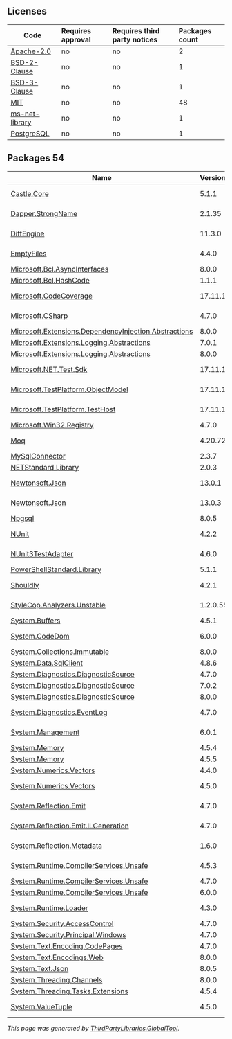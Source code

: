 Licenses
--------
	
|Code|Requires approval|Requires third party notices|Packages count|
|----------|:----|:----|:----|
|[Apache-2.0](licenses/apache-2.0)|no|no|2|
|[BSD-2-Clause](licenses/bsd-2-clause)|no|no|1|
|[BSD-3-Clause](licenses/bsd-3-clause)|no|no|1|
|[MIT](licenses/mit)|no|no|48|
|[ms-net-library](licenses/ms-net-library)|no|no|1|
|[PostgreSQL](licenses/postgresql)|no|no|1|



Packages 54
--------

|Name|Version|Source|License|Used by|
|----------|:----|:----|:----|:----|
|[Castle.Core](packages/nuget.org/castle.core/5.1.1)|5.1.1|[nuget.org](https://www.nuget.org/packages/Castle.Core/5.1.1)|[Apache-2.0](licenses/apache-2.0)|SqlDatabase internal|
|[Dapper.StrongName](packages/nuget.org/dapper.strongname/2.1.35)|2.1.35|[nuget.org](https://www.nuget.org/packages/Dapper.StrongName/2.1.35)|[Apache-2.0](licenses/apache-2.0)|SqlDatabase internal|
|[DiffEngine](packages/nuget.org/diffengine/11.3.0)|11.3.0|[nuget.org](https://www.nuget.org/packages/DiffEngine/11.3.0)|[MIT](licenses/mit)|SqlDatabase internal|
|[EmptyFiles](packages/nuget.org/emptyfiles/4.4.0)|4.4.0|[nuget.org](https://www.nuget.org/packages/EmptyFiles/4.4.0)|[MIT](licenses/mit)|SqlDatabase internal|
|[Microsoft.Bcl.AsyncInterfaces](packages/nuget.org/microsoft.bcl.asyncinterfaces/8.0.0)|8.0.0|[nuget.org](https://www.nuget.org/packages/Microsoft.Bcl.AsyncInterfaces/8.0.0)|[MIT](licenses/mit)|SqlDatabase|
|[Microsoft.Bcl.HashCode](packages/nuget.org/microsoft.bcl.hashcode/1.1.1)|1.1.1|[nuget.org](https://www.nuget.org/packages/Microsoft.Bcl.HashCode/1.1.1)|[MIT](licenses/mit)|SqlDatabase|
|[Microsoft.CodeCoverage](packages/nuget.org/microsoft.codecoverage/17.11.1)|17.11.1|[nuget.org](https://www.nuget.org/packages/Microsoft.CodeCoverage/17.11.1)|[MIT](licenses/mit)|SqlDatabase internal|
|[Microsoft.CSharp](packages/nuget.org/microsoft.csharp/4.7.0)|4.7.0|[nuget.org](https://www.nuget.org/packages/Microsoft.CSharp/4.7.0)|[MIT](licenses/mit)|SqlDatabase internal|
|[Microsoft.Extensions.DependencyInjection.Abstractions](packages/nuget.org/microsoft.extensions.dependencyinjection.abstractions/8.0.0)|8.0.0|[nuget.org](https://www.nuget.org/packages/Microsoft.Extensions.DependencyInjection.Abstractions/8.0.0)|[MIT](licenses/mit)|SqlDatabase|
|[Microsoft.Extensions.Logging.Abstractions](packages/nuget.org/microsoft.extensions.logging.abstractions/7.0.1)|7.0.1|[nuget.org](https://www.nuget.org/packages/Microsoft.Extensions.Logging.Abstractions/7.0.1)|[MIT](licenses/mit)|SqlDatabase|
|[Microsoft.Extensions.Logging.Abstractions](packages/nuget.org/microsoft.extensions.logging.abstractions/8.0.0)|8.0.0|[nuget.org](https://www.nuget.org/packages/Microsoft.Extensions.Logging.Abstractions/8.0.0)|[MIT](licenses/mit)|SqlDatabase|
|[Microsoft.NET.Test.Sdk](packages/nuget.org/microsoft.net.test.sdk/17.11.1)|17.11.1|[nuget.org](https://www.nuget.org/packages/Microsoft.NET.Test.Sdk/17.11.1)|[MIT](licenses/mit)|SqlDatabase internal|
|[Microsoft.TestPlatform.ObjectModel](packages/nuget.org/microsoft.testplatform.objectmodel/17.11.1)|17.11.1|[nuget.org](https://www.nuget.org/packages/Microsoft.TestPlatform.ObjectModel/17.11.1)|[MIT](licenses/mit)|SqlDatabase internal|
|[Microsoft.TestPlatform.TestHost](packages/nuget.org/microsoft.testplatform.testhost/17.11.1)|17.11.1|[nuget.org](https://www.nuget.org/packages/Microsoft.TestPlatform.TestHost/17.11.1)|[MIT](licenses/mit)|SqlDatabase internal|
|[Microsoft.Win32.Registry](packages/nuget.org/microsoft.win32.registry/4.7.0)|4.7.0|[nuget.org](https://www.nuget.org/packages/Microsoft.Win32.Registry/4.7.0)|[MIT](licenses/mit)|SqlDatabase|
|[Moq](packages/nuget.org/moq/4.20.72)|4.20.72|[nuget.org](https://www.nuget.org/packages/Moq/4.20.72)|[BSD-3-Clause](licenses/bsd-3-clause)|SqlDatabase internal|
|[MySqlConnector](packages/nuget.org/mysqlconnector/2.3.7)|2.3.7|[nuget.org](https://www.nuget.org/packages/MySqlConnector/2.3.7)|[MIT](licenses/mit)|SqlDatabase|
|[NETStandard.Library](packages/nuget.org/netstandard.library/2.0.3)|2.0.3|[nuget.org](https://www.nuget.org/packages/NETStandard.Library/2.0.3)|[MIT](licenses/mit)|SqlDatabase|
|[Newtonsoft.Json](packages/nuget.org/newtonsoft.json/13.0.1)|13.0.1|[nuget.org](https://www.nuget.org/packages/Newtonsoft.Json/13.0.1)|[MIT](licenses/mit)|SqlDatabase internal|
|[Newtonsoft.Json](packages/nuget.org/newtonsoft.json/13.0.3)|13.0.3|[nuget.org](https://www.nuget.org/packages/Newtonsoft.Json/13.0.3)|[MIT](licenses/mit)|SqlDatabase internal|
|[Npgsql](packages/nuget.org/npgsql/8.0.5)|8.0.5|[nuget.org](https://www.nuget.org/packages/Npgsql/8.0.5)|[PostgreSQL](licenses/postgresql)|SqlDatabase|
|[NUnit](packages/nuget.org/nunit/4.2.2)|4.2.2|[nuget.org](https://www.nuget.org/packages/NUnit/4.2.2)|[MIT](licenses/mit)|SqlDatabase internal|
|[NUnit3TestAdapter](packages/nuget.org/nunit3testadapter/4.6.0)|4.6.0|[nuget.org](https://www.nuget.org/packages/NUnit3TestAdapter/4.6.0)|[MIT](licenses/mit)|SqlDatabase internal|
|[PowerShellStandard.Library](packages/nuget.org/powershellstandard.library/5.1.1)|5.1.1|[nuget.org](https://www.nuget.org/packages/PowerShellStandard.Library/5.1.1)|[MIT](licenses/mit)|SqlDatabase|
|[Shouldly](packages/nuget.org/shouldly/4.2.1)|4.2.1|[nuget.org](https://www.nuget.org/packages/Shouldly/4.2.1)|[BSD-2-Clause](licenses/bsd-2-clause)|SqlDatabase internal|
|[StyleCop.Analyzers.Unstable](packages/nuget.org/stylecop.analyzers.unstable/1.2.0.556)|1.2.0.556|[nuget.org](https://www.nuget.org/packages/StyleCop.Analyzers.Unstable/1.2.0.556)|[MIT](licenses/mit)|SqlDatabase internal|
|[System.Buffers](packages/nuget.org/system.buffers/4.5.1)|4.5.1|[nuget.org](https://www.nuget.org/packages/System.Buffers/4.5.1)|[MIT](licenses/mit)|SqlDatabase|
|[System.CodeDom](packages/nuget.org/system.codedom/6.0.0)|6.0.0|[nuget.org](https://www.nuget.org/packages/System.CodeDom/6.0.0)|[MIT](licenses/mit)|SqlDatabase internal|
|[System.Collections.Immutable](packages/nuget.org/system.collections.immutable/8.0.0)|8.0.0|[nuget.org](https://www.nuget.org/packages/System.Collections.Immutable/8.0.0)|[MIT](licenses/mit)|SqlDatabase|
|[System.Data.SqlClient](packages/nuget.org/system.data.sqlclient/4.8.6)|4.8.6|[nuget.org](https://www.nuget.org/packages/System.Data.SqlClient/4.8.6)|[MIT](licenses/mit)|SqlDatabase|
|[System.Diagnostics.DiagnosticSource](packages/nuget.org/system.diagnostics.diagnosticsource/4.7.0)|4.7.0|[nuget.org](https://www.nuget.org/packages/System.Diagnostics.DiagnosticSource/4.7.0)|[MIT](licenses/mit)|SqlDatabase|
|[System.Diagnostics.DiagnosticSource](packages/nuget.org/system.diagnostics.diagnosticsource/7.0.2)|7.0.2|[nuget.org](https://www.nuget.org/packages/System.Diagnostics.DiagnosticSource/7.0.2)|[MIT](licenses/mit)|SqlDatabase|
|[System.Diagnostics.DiagnosticSource](packages/nuget.org/system.diagnostics.diagnosticsource/8.0.0)|8.0.0|[nuget.org](https://www.nuget.org/packages/System.Diagnostics.DiagnosticSource/8.0.0)|[MIT](licenses/mit)|SqlDatabase|
|[System.Diagnostics.EventLog](packages/nuget.org/system.diagnostics.eventlog/4.7.0)|4.7.0|[nuget.org](https://www.nuget.org/packages/System.Diagnostics.EventLog/4.7.0)|[MIT](licenses/mit)|SqlDatabase internal|
|[System.Management](packages/nuget.org/system.management/6.0.1)|6.0.1|[nuget.org](https://www.nuget.org/packages/System.Management/6.0.1)|[MIT](licenses/mit)|SqlDatabase internal|
|[System.Memory](packages/nuget.org/system.memory/4.5.4)|4.5.4|[nuget.org](https://www.nuget.org/packages/System.Memory/4.5.4)|[MIT](licenses/mit)|SqlDatabase|
|[System.Memory](packages/nuget.org/system.memory/4.5.5)|4.5.5|[nuget.org](https://www.nuget.org/packages/System.Memory/4.5.5)|[MIT](licenses/mit)|SqlDatabase|
|[System.Numerics.Vectors](packages/nuget.org/system.numerics.vectors/4.4.0)|4.4.0|[nuget.org](https://www.nuget.org/packages/System.Numerics.Vectors/4.4.0)|[MIT](licenses/mit)|SqlDatabase|
|[System.Numerics.Vectors](packages/nuget.org/system.numerics.vectors/4.5.0)|4.5.0|[nuget.org](https://www.nuget.org/packages/System.Numerics.Vectors/4.5.0)|[MIT](licenses/mit)|SqlDatabase internal|
|[System.Reflection.Emit](packages/nuget.org/system.reflection.emit/4.7.0)|4.7.0|[nuget.org](https://www.nuget.org/packages/System.Reflection.Emit/4.7.0)|[MIT](licenses/mit)|SqlDatabase internal|
|[System.Reflection.Emit.ILGeneration](packages/nuget.org/system.reflection.emit.ilgeneration/4.7.0)|4.7.0|[nuget.org](https://www.nuget.org/packages/System.Reflection.Emit.ILGeneration/4.7.0)|[MIT](licenses/mit)|SqlDatabase internal|
|[System.Reflection.Metadata](packages/nuget.org/system.reflection.metadata/1.6.0)|1.6.0|[nuget.org](https://www.nuget.org/packages/System.Reflection.Metadata/1.6.0)|[MIT](licenses/mit)|SqlDatabase internal|
|[System.Runtime.CompilerServices.Unsafe](packages/nuget.org/system.runtime.compilerservices.unsafe/4.5.3)|4.5.3|[nuget.org](https://www.nuget.org/packages/System.Runtime.CompilerServices.Unsafe/4.5.3)|[MIT](licenses/mit)|SqlDatabase internal|
|[System.Runtime.CompilerServices.Unsafe](packages/nuget.org/system.runtime.compilerservices.unsafe/4.7.0)|4.7.0|[nuget.org](https://www.nuget.org/packages/System.Runtime.CompilerServices.Unsafe/4.7.0)|[MIT](licenses/mit)|SqlDatabase|
|[System.Runtime.CompilerServices.Unsafe](packages/nuget.org/system.runtime.compilerservices.unsafe/6.0.0)|6.0.0|[nuget.org](https://www.nuget.org/packages/System.Runtime.CompilerServices.Unsafe/6.0.0)|[MIT](licenses/mit)|SqlDatabase|
|[System.Runtime.Loader](packages/nuget.org/system.runtime.loader/4.3.0)|4.3.0|[nuget.org](https://www.nuget.org/packages/System.Runtime.Loader/4.3.0)|[ms-net-library](licenses/ms-net-library)|SqlDatabase|
|[System.Security.AccessControl](packages/nuget.org/system.security.accesscontrol/4.7.0)|4.7.0|[nuget.org](https://www.nuget.org/packages/System.Security.AccessControl/4.7.0)|[MIT](licenses/mit)|SqlDatabase|
|[System.Security.Principal.Windows](packages/nuget.org/system.security.principal.windows/4.7.0)|4.7.0|[nuget.org](https://www.nuget.org/packages/System.Security.Principal.Windows/4.7.0)|[MIT](licenses/mit)|SqlDatabase|
|[System.Text.Encoding.CodePages](packages/nuget.org/system.text.encoding.codepages/4.7.0)|4.7.0|[nuget.org](https://www.nuget.org/packages/System.Text.Encoding.CodePages/4.7.0)|[MIT](licenses/mit)|SqlDatabase|
|[System.Text.Encodings.Web](packages/nuget.org/system.text.encodings.web/8.0.0)|8.0.0|[nuget.org](https://www.nuget.org/packages/System.Text.Encodings.Web/8.0.0)|[MIT](licenses/mit)|SqlDatabase|
|[System.Text.Json](packages/nuget.org/system.text.json/8.0.5)|8.0.5|[nuget.org](https://www.nuget.org/packages/System.Text.Json/8.0.5)|[MIT](licenses/mit)|SqlDatabase|
|[System.Threading.Channels](packages/nuget.org/system.threading.channels/8.0.0)|8.0.0|[nuget.org](https://www.nuget.org/packages/System.Threading.Channels/8.0.0)|[MIT](licenses/mit)|SqlDatabase|
|[System.Threading.Tasks.Extensions](packages/nuget.org/system.threading.tasks.extensions/4.5.4)|4.5.4|[nuget.org](https://www.nuget.org/packages/System.Threading.Tasks.Extensions/4.5.4)|[MIT](licenses/mit)|SqlDatabase|
|[System.ValueTuple](packages/nuget.org/system.valuetuple/4.5.0)|4.5.0|[nuget.org](https://www.nuget.org/packages/System.ValueTuple/4.5.0)|[MIT](licenses/mit)|SqlDatabase internal|

*This page was generated by [ThirdPartyLibraries.GlobalTool](https://github.com/max-ieremenko/ThirdPartyLibraries).*